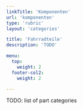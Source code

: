 ```yaml
---
linkTitle: 'Komponenten'
url: 'komponenten'
type: 'rubric'
layout: 'categories'

title: 'Fahrradteile'
description: 'TODO'

menu:
  top:
    weight: 2
  footer-col2:
    weight: 2

---
```


TODO: list of part categories
